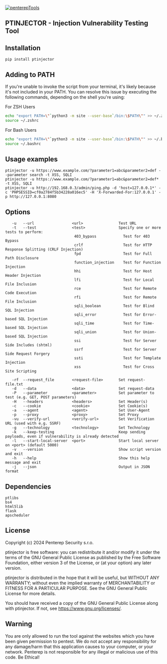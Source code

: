 [![penterepTools](https://www.penterep.com/external/penterepToolsLogo.png)](https://www.penterep.com/)


## PTINJECTOR - Injection Vulnerability Testing Tool

## Installation

```
pip install ptinjector
```

## Adding to PATH
If you're unable to invoke the script from your terminal, it's likely because it's not included in your PATH. You can resolve this issue by executing the following commands, depending on the shell you're using:

For ZSH Users
```bash
echo "export PATH=\"`python3 -m site --user-base`/bin:\$PATH\"" >> ~/.zshrc
source ~/.zshrc
```

For Bash Users
```bash
echo "export PATH=\"`python3 -m site --user-base`/bin:\$PATH\"" >> ~/.bashrc
source ~/.bashrc
```


## Usage examples
```
ptinjector -u https://www.example.com/?parameter1=abc&parameter2=def --parameter search -t XSS, SQLI
ptinjector -u https://www.example.com/?parameter1=abc&parameter2=def* -t XSS, SQLI
ptinjector -u http://192.168.0.3/admin/ping.php -d 'host=127.0.0.1*' -c 'PHPSESSID=cf0a2784f5b34228a016ec5' -H 'X-Forwarded-For:127.0.0.1' -p http://127.0.0.1:8080
```

## Options
```
   -u   --url                 <url>                Test URL
   -t   --test                <test>               Specify one or more tests to perform:
                               403_bypass            Test for 403 Bypass
                               crlf                  Test for HTTP Response Splitting (CRLF Injection)
                               fpd                   Test for Full Path Disclosure
                               function_injection    Test for Function Injection
                               hhi                   Test for Host Header Injection
                               lfi                   Test for Local File Inclusion
                               rce                   Test for Remote Code Execution
                               rfi                   Test for Remote File Inclusion
                               sqli_boolean          Test for Blind SQL Injection
                               sqli_error            Test for Error-based SQL Injection
                               sqli_time             Test for Time-based SQL Injection
                               sqli_union            Test for Union-based SQL Injection
                               ssi                   Test for Server Side Includes (shtml)
                               ssrf                  Test for Server Side Request Forgery
                               ssti                  Test for Template Injection
                               xss                   Test for Cross Site Scripting

   -rf  --request_file        <request-file>       Set request-file.txt
   -d   --data                <data>               Set request-data
   -P   --parameter           <parameter>          Set parameter to test (e.g. GET, POST parameters)
   -H   --headers             <headers>            Set Header(s)
   -c   --cookie              <cookie>             Set Cookie(s)
   -a   --agent               <agent>              Set User-Agent
   -p   --proxy               <proxy>              Set Proxy
   -vu  --verify-url          <verify-url>         Set Verification URL (used with e.g. SSRF)
   -g   --technology          <technology>         Set Technology
   -k   --keep-testing                             Keep sending payloads, even if vulnerability is already detected
   -l   --start-local-server  <port>               Start local server on <port> (default 5000)
   -v   --version                                  Show script version and exit
   -h   --help                                     Show this help message and exit
   -j   --json                                     Output in JSON format
```

## Dependencies
```
ptlibs
bs4
html5lib
flask
apscheduler
```

## License

Copyright (c) 2024 Penterep Security s.r.o.

ptinjector is free software: you can redistribute it and/or modify it under the terms of the GNU General Public License as published by the Free Software Foundation, either version 3 of the License, or (at your option) any later version.

ptinjector is distributed in the hope that it will be useful, but WITHOUT ANY WARRANTY; without even the implied warranty of MERCHANTABILITY or FITNESS FOR A PARTICULAR PURPOSE. See the GNU General Public License for more details.

You should have received a copy of the GNU General Public License along with ptinjector. If not, see https://www.gnu.org/licenses/.

## Warning

You are only allowed to run the tool against the websites which
you have been given permission to pentest. We do not accept any
responsibility for any damage/harm that this application causes to your
computer, or your network. Penterep is not responsible for any illegal
or malicious use of this code. Be Ethical!